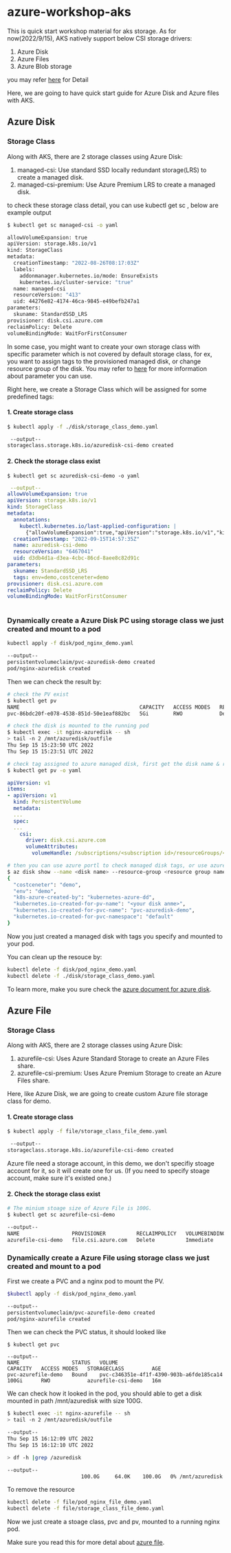 # azure-workshop-aks
This is quick start workshop material for aks storage.
As for now(2022/9/15), AKS natively support below CSI storage drivers:
1. Azure Disk
2. Azure Files
3. Azure Blob storage

you may refer [here](https://docs.microsoft.com/en-us/azure/aks/csi-storage-drivers) for Detail

Here, we are going to have quick start guide for Azure Disk and Azure files with AKS.

## Azure Disk

### Storage Class

Along with AKS, there are 2 storage classes using Azure Disk:
1. managed-csi: Use standard SSD locally redundant storage(LRS) to create a managed disk.
2. managed-csi-premium: Use Azure Premium LRS to create a managed disk.

to check these storage class detail, you can use kubectl get sc <storage class>, below are example output
```bash
$ kubectl get sc managed-csi -o yaml

allowVolumeExpansion: true
apiVersion: storage.k8s.io/v1
kind: StorageClass
metadata:
  creationTimestamp: "2022-08-26T08:17:03Z"
  labels:
    addonmanager.kubernetes.io/mode: EnsureExists
    kubernetes.io/cluster-service: "true"
  name: managed-csi
  resourceVersion: "413"
  uid: 44276e82-4174-46ca-9845-e49befb247a1
parameters:
  skuname: StandardSSD_LRS
provisioner: disk.csi.azure.com
reclaimPolicy: Delete
volumeBindingMode: WaitForFirstConsumer
```
In some case, you might want to create your own storage class with specific parameter which is not covered by default storage class, for ex, you want to assign tags to the provisioned managed disk, or change resource group of the disk. You may refer to [here](https://docs.microsoft.com/en-us/azure/aks/azure-disk-csi#storage-class-driver-dynamic-disks-parameters) for more information about parameter you can use.

Right here, we create a Storage Class which will be assigned for some predefined tags:

#### 1. Create storage class

```bash
$ kubectl apply -f ./disk/storage_class_demo.yaml
```
```bash
 --output--
storageclass.storage.k8s.io/azuredisk-csi-demo created
```

#### 2. Check the storage class exist

```
$ kubectl get sc azuredisk-csi-demo -o yaml
```
```yaml
 --output--
allowVolumeExpansion: true
apiVersion: storage.k8s.io/v1
kind: StorageClass
metadata:
  annotations:
    kubectl.kubernetes.io/last-applied-configuration: |
      {"allowVolumeExpansion":true,"apiVersion":"storage.k8s.io/v1","kind":"StorageClass","metadata":{"annotations":{},"name":"azuredisk-csi-demo"},"parameters":{"skuname":"StandardSSD_LRS","tags":"env=demo,costceneter=demo"},"provisioner":"disk.csi.azure.com","reclaimPolicy":"Delete","volumeBindingMode":"WaitForFirstConsumer"}
  creationTimestamp: "2022-09-15T14:57:35Z"
  name: azuredisk-csi-demo
  resourceVersion: "6467041"
  uid: d3db4d1a-d3ea-4cbc-86cd-8aee8c82d91c
parameters:
  skuname: StandardSSD_LRS
  tags: env=demo,costceneter=demo
provisioner: disk.csi.azure.com
reclaimPolicy: Delete
volumeBindingMode: WaitForFirstConsumer
  
```
### Dynamically create a Azure Disk PC using storage class we just created and mount to a pod

```bash
kubectl apply -f disk/pod_nginx_demo.yaml
```
```bash
--output--
persistentvolumeclaim/pvc-azuredisk-demo created
pod/nginx-azuredisk created
```
Then we can check the result by:
```bash
# check the PV exist
$ kubectl get pv
NAME                                       CAPACITY   ACCESS MODES   RECLAIM POLICY   STATUS   CLAIM                        STORAGECLASS         REASON   AGE
pvc-86bdc20f-e078-4538-851d-50e1eaf882bc   5Gi        RWO            Delete           Bound    default/pvc-azuredisk-demo   azuredisk-csi-demo            55s

# check the disk is mounted to the running pod
$ kubectl exec -it nginx-azuredisk -- sh
> tail -n 2 /mnt/azuredisk/outfile
Thu Sep 15 15:23:50 UTC 2022
Thu Sep 15 15:23:51 UTC 2022

# check tag assigned to azure managed disk, first get the disk name & resource group
$ kubectl get pv -o yaml
```
```yaml
apiVersion: v1
items:
- apiVersion: v1
  kind: PersistentVolume
  metadata:
  ...
  spec:
  ...
    csi:
      driver: disk.csi.azure.com
      volumeAttributes:
        volumeHandle: /subscriptions/<subscription id>/resourceGroups/<resource group name>/providers/Microsoft.Compute/disks/<disk name>
```
```bash
# then you can use azure portl to check managed disk tags, or use azure cli like below:
$ az disk show --name <disk name> --resource-group <resource group name> --query tags
{
  "costceneter": "demo",
  "env": "demo",
  "k8s-azure-created-by": "kubernetes-azure-dd",
  "kubernetes.io-created-for-pv-name": "<your disk anme>",
  "kubernetes.io-created-for-pvc-name": "pvc-azuredisk-demo",
  "kubernetes.io-created-for-pvc-namespace": "default"
}
```
Now you just created a managed disk with tags you specify and mounted to your pod.

You can clean up the resouce by:
```bash
kubectl delete -f disk/pod_nginx_demo.yaml
kubectl delete -f ./disk/storage_class_demo.yaml
```
To learn more, make you sure check the [azure document for azure disk](https://docs.microsoft.com/en-us/azure/aks/azure-disk-csi).


## Azure File

### Storage Class

Along with AKS, there are 2 storage classes using Azure Disk:
1. azurefile-csi: Uses Azure Standard Storage to create an Azure Files share.
2. azurefile-csi-premium: Uses Azure Premium Storage to create an Azure Files share.

Here, like Azure Disk, we are going to create custom Azure file storage class for demo.
#### 1. Create storage class

```bash
$ kubectl apply -f file/storage_class_file_demo.yaml 

 --output--
storageclass.storage.k8s.io/azurefile-csi-demo created

```
Azure file need a storage account, in this demo, we don't specifiy stoage account for it, so it will create one for us. (If you need to specify stoage account, make sure it's existed one.)
#### 2. Check the storage class exist
```bash
# The minium stoage size of Azure File is 100G.
$ kubectl get sc azurefile-csi-demo

--output--
NAME                 PROVISIONER          RECLAIMPOLICY   VOLUMEBINDINGMODE   ALLOWVOLUMEEXPANSION   AGE
azurefile-csi-demo   file.csi.azure.com   Delete          Immediate           true                   9m59s
```

### Dynamically create a Azure File using storage class we just created and mount to a pod
First we create a PVC and a nginx pod to mount the PV.
```bash
$kubectl apply -f disk/pod_nginx_demo.yaml

--output--
persistentvolumeclaim/pvc-azurefile-demo created
pod/nginx-azurefile created
```

Then we can check the PVC status, it should looked like
```
$ kubectl get pvc

--output--
NAME                 STATUS   VOLUME                                     CAPACITY   ACCESS MODES   STORAGECLASS         AGE
pvc-azurefile-demo   Bound    pvc-c346351e-4f1f-4390-903b-a6fde185ca14   100Gi      RWO            azurefile-csi-demo   16m
```

We can check how it looked in the pod, you should able to get a disk mounted in path /mnt/azuredisk with size 100G.
```bash
$ kubectl exec -it nginx-azurefile -- sh
> tail -n 2 /mnt/azuredisk/outfile

--output--
Thu Sep 15 16:12:09 UTC 2022
Thu Sep 15 16:12:10 UTC 2022

> df -h |grep /azuredisk

--output--
                        100.0G     64.0K    100.0G   0% /mnt/azuredisk
```

To remove the resource
```bash
kubectl delete -f file/pod_nginx_file_demo.yaml 
kubectl delete -f file/storage_class_file_demo.yaml
```

Now we just create a stoage class, pvc and pv, mounted to a running nginx pod.

Make sure you read this for more detal about [azure file](https://docs.microsoft.com/en-us/azure/aks/azure-files-csi).
